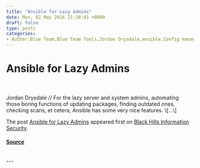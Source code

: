 ```yaml
---
title: "Ansible for Lazy Admins"
date: Mon, 02 May 2016 21:38:41 +0000
draft: false
type: posts
categories: 
- Author,Blue Team,Blue Team Tools,Jordan Drysdale,ansible,Config management,CSC #2,lazy admin
---
```

# Ansible for Lazy Admins

<br/>

<br/>
Jordan Drysdale // For the lazy server and system admins, automating those boring functions of updating packages, finding outdated ones, checking scans, et cetera, Ansible has some very nice features. \[…\]

The post [Ansible for Lazy Admins](https://www.blackhillsinfosec.com/ansible-for-lazy-admins/) appeared first on [Black Hills Information Security](https://www.blackhillsinfosec.com).

#### [Source](https://www.blackhillsinfosec.com/ansible-for-lazy-admins/)

<br/>
---

